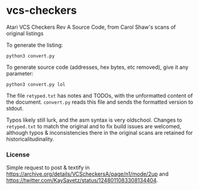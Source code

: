 # vcs-checkers
Atari VCS Checkers Rev A Source Code, from Carol Shaw's scans of original listings

To generate the listing:
```
python3 convert.py
```

To generate source code (addresses, hex bytes, etc removed), give it any parameter:
```
python3 convert.py lol
```

The file `retyped.txt` has notes and TODOs, with the unformatted content of the document. `convert.py` reads this file and sends the formatted version to stdout.

Typos likely still lurk, and the asm syntax is very oldschool. Changes to `retyped.txt` to match the original and to fix build issues are welcomed, although typos & inconsistencies there in the original scans are retained for historicalitudinality.

### License

Simple request to post & textify in <https://archive.org/details/VCScheckersA/page/n1/mode/2up> and <https://twitter.com/KaySavetz/status/1248011083308134404>.